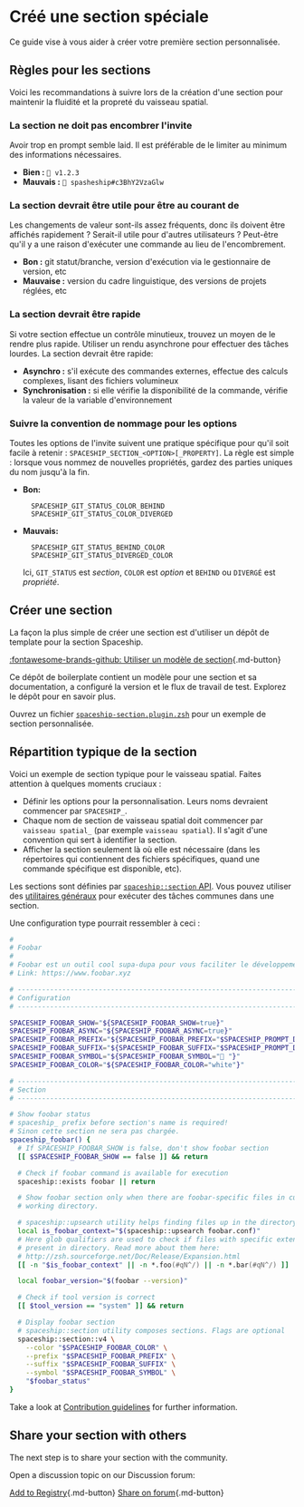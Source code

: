 # Créé une section spéciale

Ce guide vise à vous aider à créer votre première section personnalisée.

## Règles pour les sections

Voici les recommandations à suivre lors de la création d'une section pour maintenir la fluidité et la propreté du vaisseau spatial.

### La section ne doit pas encombrer l'invite

Avoir trop en prompt semble laid. Il est préférable de le limiter au minimum des informations nécessaires.

* **Bien :** `🚀 v1.2.3`
* **Mauvais :** `🚀 spasheship#c3BhY2VzaGlw`

### La section devrait être utile pour être au courant de

Les changements de valeur sont-ils assez fréquents, donc ils doivent être affichés rapidement ? Serait-il utile pour d'autres utilisateurs ? Peut-être qu'il y a une raison d'exécuter une commande au lieu de l'encombrement.

* **Bon :** git statut/branche, version d'exécution via le gestionnaire de version, etc
* **Mauvaise :** version du cadre linguistique, des versions de projets réglées, etc

### La section devrait être rapide

Si votre section effectue un contrôle minutieux, trouvez un moyen de le rendre plus rapide. Utiliser un rendu asynchrone pour effectuer des tâches lourdes. La section devrait être rapide:

* **Asynchro :** s'il exécute des commandes externes, effectue des calculs complexes, lisant des fichiers volumineux
* **Synchronisation :** si elle vérifie la disponibilité de la commande, vérifie la valeur de la variable d'environnement

### Suivre la convention de nommage pour les options

Toutes les options de l'invite suivent une pratique spécifique pour qu'il soit facile à retenir : `SPACESHIP_SECTION_<OPTION>[_PROPERTY]`. La règle est simple : lorsque vous nommez de nouvelles propriétés, gardez des parties uniques du nom jusqu'à la fin.

* **Bon:**
  ```
    SPACESHIP_GIT_STATUS_COLOR_BEHIND
    SPACESHIP_GIT_STATUS_COLOR_DIVERGED
  ```
* **Mauvais:**
  ```
    SPACESHIP_GIT_STATUS_BEHIND_COLOR
    SPACESHIP_GIT_STATUS_DIVERGED_COLOR
  ```

  Ici, `GIT_STATUS` est *section*, `COLOR` est *option* et `BEHIND` ou `DIVERGÉ` est *propriété*.

## Créer une section

La façon la plus simple de créer une section est d'utiliser un dépôt de template pour la section Spaceship.

[:fontawesome-brands-github: Utiliser un modèle de section](https://github.com/spaceship-prompt/spaceship-section ""){.md-button}

Ce dépôt de boilerplate contient un modèle pour une section et sa documentation, a configuré la version et le flux de travail de test. Explorez le dépôt pour en savoir plus.

Ouvrez un fichier [`spaceship-section.plugin.zsh`](https://github.com/spaceship-prompt/spaceship-section/blob/main/spaceship-section.plugin.zsh) pour un exemple de section personnalisée.

## Répartition typique de la section

Voici un exemple de section typique pour le vaisseau spatial. Faites attention à quelques moments cruciaux :

- Définir les options pour la personnalisation. Leurs noms devraient commencer par `SPACESHIP_`.
- Chaque nom de section de vaisseau spatial doit commencer par `vaisseau spatial_` (par exemple `vaisseau spatial`). Il s'agit d'une convention qui sert à identifier la section.
- Afficher la section seulement là où elle est nécessaire (dans les répertoires qui contiennent des fichiers spécifiques, quand une commande spécifique est disponible, etc).

Les sections sont définies par [`spaceship::section` API](/api/section/). Vous pouvez utiliser des [utilitaires généraux](/api/utils/) pour exécuter des tâches communes dans une section.

Une configuration type pourrait ressembler à ceci :

```zsh
#
# Foobar
#
# Foobar est un outil cool supa-dupa pour vous faciliter le développement.
# Link: https://www.foobar.xyz

# ------------------------------------------------------------------------------
# Configuration
# ------------------------------------------------------------------------------

SPACESHIP_FOOBAR_SHOW="${SPACESHIP_FOOBAR_SHOW=true}"
SPACESHIP_FOOBAR_ASYNC="${SPACESHIP_FOOBAR_ASYNC=true}"
SPACESHIP_FOOBAR_PREFIX="${SPACESHIP_FOOBAR_PREFIX="$SPACESHIP_PROMPT_DEFAULT_PREFIX"}"
SPACESHIP_FOOBAR_SUFFIX="${SPACESHIP_FOOBAR_SUFFIX="$SPACESHIP_PROMPT_DEFAULT_SUFFIX"}"
SPACESHIP_FOOBAR_SYMBOL="${SPACESHIP_FOOBAR_SYMBOL="🍷 "}"
SPACESHIP_FOOBAR_COLOR="${SPACESHIP_FOOBAR_COLOR="white"}"

# ------------------------------------------------------------------------------
# Section
# ------------------------------------------------------------------------------

# Show foobar status
# spaceship_ prefix before section's name is required!
# Sinon cette section ne sera pas chargée.
spaceship_foobar() {
  # If SPACESHIP_FOOBAR_SHOW is false, don't show foobar section
  [[ $SPACESHIP_FOOBAR_SHOW == false ]] && return

  # Check if foobar command is available for execution
  spaceship::exists foobar || return

  # Show foobar section only when there are foobar-specific files in current
  # working directory.

  # spaceship::upsearch utility helps finding files up in the directory tree.
  local is_foobar_context="$(spaceship::upsearch foobar.conf)"
  # Here glob qualifiers are used to check if files with specific extension are
  # present in directory. Read more about them here:
  # http://zsh.sourceforge.net/Doc/Release/Expansion.html
  [[ -n "$is_foobar_context" || -n *.foo(#qN^/) || -n *.bar(#qN^/) ]] || return

  local foobar_version="$(foobar --version)"

  # Check if tool version is correct
  [[ $tool_version == "system" ]] && return

  # Display foobar section
  # spaceship::section utility composes sections. Flags are optional
  spaceship::section::v4 \
    --color "$SPACESHIP_FOOBAR_COLOR" \
    --prefix "$SPACESHIP_FOOBAR_PREFIX" \
    --suffix "$SPACESHIP_FOOBAR_SUFFIX" \
    --symbol "$SPACESHIP_FOOBAR_SYMBOL" \
    "$foobar_status"
}
```

Take a look at [Contribution guidelines](//github.com/spaceship-prompt/spaceship-prompt/blob/master/CONTRIBUTING.md) for further information.

## Share your section with others

The next step is to share your section with the community.

Open a discussion topic on our Discussion forum:

[Add to Registry](https://github.com/spaceship-prompt/spaceship-prompt/blob/master/docs/registry/external.json ""){.md-button} [Share on forum](https://github.com/spaceship-prompt/spaceship-prompt/discussions/new?category=show-and-tell&title=Section%20for%20[tool] ""){.md-button}

